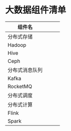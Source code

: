 # 大数据组件清单

| 组件名         |      |      |      |
| -------------- | ---- | ---- | ---- |
| 分布式存储     |      |      |      |
| Hadoop         |      |      |      |
| Hive           |      |      |      |
| Ceph           |      |      |      |
| 分布式消息队列 |      |      |      |
| Kafka          |      |      |      |
| RocketMQ       |      |      |      |
| 分布式调度     |      |      |      |
| 分布式计算     |      |      |      |
| Flink          |      |      |      |
| Spark          |      |      |      |

